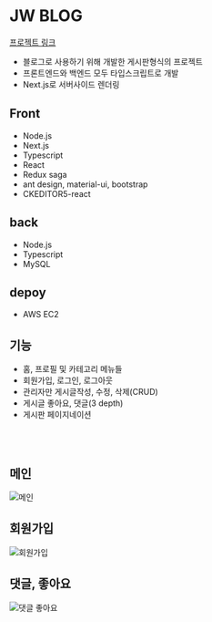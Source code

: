 # JW BLOG
[프로젝트 링크](https://jdoubleu.me)

- 블로그로 사용하기 위해 개발한 게시판형식의 프로젝트
- 프론트엔드와 백엔드 모두 타입스크립트로 개발
- Next.js로 서버사이드 렌더링

## Front
- Node.js
- Next.js
- Typescript
- React
- Redux saga
- ant design, material-ui, bootstrap
- CKEDITOR5-react

## back
- Node.js
- Typescript
- MySQL

## depoy
- AWS EC2

## 기능
- 홈, 프로필 및 카테고리 메뉴들
- 회원가입, 로그인, 로그아웃
- 관리자만 게시글작성, 수정, 삭제(CRUD)
- 게시글 좋아요, 댓글(3 depth)
- 게시판 페이지네이션

<br />
<br />

## 메인
![메인](https://user-images.githubusercontent.com/31175133/123537402-2c9e2900-d76a-11eb-975a-b0b11ad6ca7e.PNG)

## 회원가입
![회원가입](https://user-images.githubusercontent.com/31175133/123537407-3b84db80-d76a-11eb-8744-ae8ea2030ad0.PNG)

## 댓글, 좋아요
![댓글 좋아요](https://user-images.githubusercontent.com/31175133/123537417-450e4380-d76a-11eb-8e14-b828ff4e8950.PNG)

